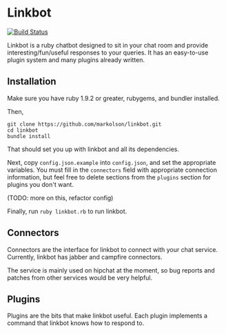 # Linkbot

[![Build Status](https://travis-ci.org/markolson/linkbot.svg)](https://travis-ci.org/markolson/linkbot)

Linkbot is a ruby chatbot designed to sit in your chat room and provide
interesting/fun/useful responses to your queries. It has an easy-to-use
plugin system and many plugins already written.

## Installation

Make sure you have ruby 1.9.2 or greater, rubygems, and bundler installed.

Then,

```
git clone https://github.com/markolson/linkbot.git
cd linkbot
bundle install
```

That should set you up with linkbot and all its dependencies.

Next, copy `config.json.example` into `config.json`, and set the
appropriate variables. You must fill in the `connectors` field
with appropriate connection information, but feel free to delete
sections from the `plugins` section for plugins you don't want.

(TODO: more on this, refactor config)

Finally, run `ruby linkbot.rb` to run linkbot.

## Connectors

Connectors are the interface for linkbot to connect with your chat service.
Currently, linkbot has jabber and campfire connectors.

The service is mainly used on hipchat at the moment, so bug reports and
patches from other services would be very helpful.

## Plugins

Plugins are the bits that make linkbot useful. Each plugin implements a command
that linkbot knows how to respond to.
